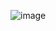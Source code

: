 ![image](https://github.com/ArapovDD/PM_02__Python_Proiz/assets/167634774/0f2b7621-fbb6-4735-86ab-c85a62a79e7a)
